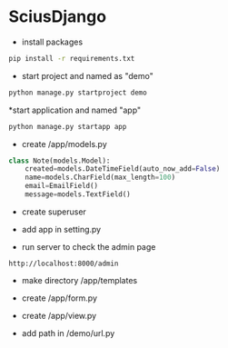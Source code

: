 # SciusDjango

* install packages
```sh 
pip install -r requirements.txt
```

* start project and named as "demo"
```sh
python manage.py startproject demo
```

*start application and named "app"
```sh
python manage.py startapp app
```

* create /app/models.py
```python
class Note(models.Model):
	created=models.DateTimeField(auto_now_add=False)
	name=models.CharField(max_length=100)
	email=EmailField()
	message=models.TextField()
```

* create superuser

* add app in setting.py

* run server to check the admin page
```
http://localhost:8000/admin
```
* make directory /app/templates

* create /app/form.py

* create /app/view.py

* add path in /demo/url.py


